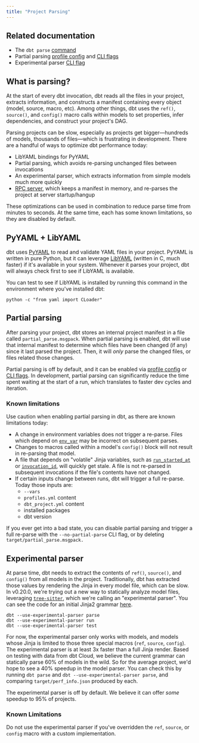 ```yaml
---
title: "Project Parsing"
---
```


## Related documentation
- The `dbt parse` [command](parse)
- Partial parsing [profile config](profiles.yml#partial_parse) and [CLI flags](global-cli-flags#partial-parsing)
- Experimental parser [CLI flag](global-cli-flags#experimental-parser)

## What is parsing?

At the start of every dbt invocation, dbt reads all the files in your project, extracts information, and constructs a manifest containing every object (model, source, macro, etc). Among other things, dbt uses the `ref()`, `source()`, and `config()` macro calls within models to set properties, infer dependencies, and construct your project's DAG.

Parsing projects can be slow, especially as projects get bigger—hundreds of models, thousands of files—which is frustrating in development. There are a handful of ways to optimize dbt performance today:
- LibYAML bindings for PyYAML
- Partial parsing, which avoids re-parsing unchanged files between invocations
- An experimental parser, which extracts information from simple models much more quickly
- [RPC server](rpc), which keeps a manifest in memory, and re-parses the project at server startup/hangup

These optimizations can be used in combination to reduce parse time from minutes to seconds. At the same time, each has some known limitations, so they are disabled by default.

## PyYAML + LibYAML

dbt uses [PyYAML](https://pyyaml.org/wiki/PyYAML) to read and validate YAML files in your project. PyYAML is written in pure Python, but it can leverage [LibYAML](https://pyyaml.org/wiki/LibYAML) (written in C, much faster) if it's available in your system. Whenever it parses your project, dbt will always check first to see if LibYAML is available.

You can test to see if LibYAML is installed by running this command in the environment where you've installed dbt:
```
python -c "from yaml import CLoader"
```

## Partial parsing

After parsing your project, dbt stores an internal project manifest in a file called `partial_parse.msgpack`. When partial parsing is enabled, dbt will use that internal manifest to determine which files have been changed (if any) since it last parsed the project. Then, it will _only_ parse the changed files, or files related those changes.

Partial parsing is off by default, and it can be enabled via [profile config](profiles.yml#partial_parse) or [CLI flags](global-cli-flags#partial-parsing). In development, partial parsing can significantly reduce the time spent waiting at the start of a run, which translates to faster dev cycles and iteration.

### Known limitations

Use caution when enabling partial parsing in dbt, as there are known limitations today:
- A change in environment variables does not trigger a re-parse. Files which depend on [`env_var`](env_var) may be incorrect on subsequent parses.
- Changes to macros called within a model's `config()` block will not result in re-parsing that model.
- A file that depends on "volatile" Jinja variables, such as [`run_started_at`](run_started_at) or [`invocation_id`](invocation_id), will quickly get stale. A file is not re-parsed in subsequent invocations if the file's contents have not changed.
- If certain inputs change between runs, dbt will trigger a full re-parse. Today those inputs are:
    - `--vars`
    - `profiles.yml` content
    - `dbt_project.yml` content
    - installed packages
    - dbt version

If you ever get into a bad state, you can disable partial parsing and trigger a full re-parse with the `--no-partial-parse` CLI flag, or by deleting `target/partial_parse.msgpack.`

## Experimental parser

At parse time, dbt needs to extract the contents of `ref()`, `source()`, and `config()` from all models in the project. Traditionally, dbt has extracted those values by rendering the Jinja in every model file, which can be slow. In v0.20.0, we're trying out a new way to statically analyze model files, leveraging [`tree-sitter`](https://github.com/tree-sitter/tree-sitter), which we're calling an "experimental parser". You can see the code for an initial Jinja2 grammar [here](https://github.com/fishtown-analytics/tree-sitter-jinja2).

```
dbt --use-experimental-parser parse
dbt --use-experimental-parser run
dbt --use-experimental-parser test
```

For now, the experimental parser only works with models, and models whose Jinja is limited to those three special macros (`ref`, `source`, `config`). The experimental parser is at least 3x faster than a full Jinja render. Based on testing with data from dbt Cloud, we believe the current grammar can statically parse 60% of models in the wild. So for the average project, we'd hope to see a 40% speedup in the model parser. You can check this by running `dbt parse` and `dbt --use-experimental-parser parse`, and comparing `target/perf_info.json` produced by each.

The experimental parser is off by default. We believe it can offer *some* speedup to 95% of projects.

### Known Limitations

Do not use the experimental parser if you've overridden the `ref`, `source`, or `config` macro with a custom implementation.

